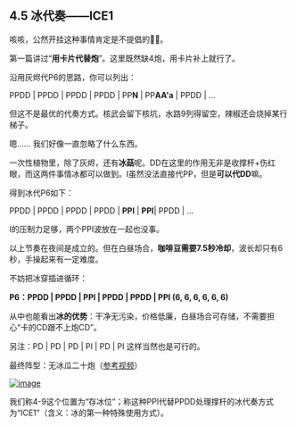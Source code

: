 ## 4.5 冰代奏——ICE1

 

咳咳，公然开挂这种事情肯定是不提倡的🙅‍♀️。

 

第一篇讲过“**用卡片代替炮**”。这里既然缺4炮，用卡片补上就行了。

 

沿用灰烬代P6的思路，你可以列出：

PPDD | PPDD | PPDD | PPDD | PP**N** | PP**AA'a** | PPDD | ...

 

但这不是最优的代奏方式。核武会留下核坑，水路9列得留空，辣椒还会烧掉某行梯子。

 

嗯…… 我们好像一直忽略了什么东西。

 

一次性植物里，除了灰烬，还有**冰菇**呢。DD在这里的作用无非是收撑杆+伤红眼，而这两件事情冰都可以做到。I虽然没法直接代PP，但是**可以代DD**嘛。

 

得到冰代P6如下：

PPDD | PPDD | PPDD | PPDD | **PPI** | **PPI**| PPDD | ...

 

I的压制力足够，两个PPI波放在一起也没事。

 

以上节奏在夜间是成立的。但在白昼场合，**咖啡豆需要7.5秒冷却**，波长却只有6秒，手操起来有一定难度。

 

不妨把冰穿插进循环：

**P6：PPDD | PPDD | PPI | PPDD | PPDD | PPI (6, 6, 6, 6, 6, 6)**

 

从中也能看出**冰的优势**：干净无污染，价格低廉，白昼场合可存储，不需要担心“卡的CD跟不上炮CD”。

 

另注：PD | PD | PD | PI | PD | PI 这样当然也是可行的。

 

最终阵型：无冰瓜二十炮（[参考视频](https://www.bilibili.com/video/BV19h41127T4)）

 

[![image](https://forum.crescb.com/wp-content/uploads/wpforo/attachments/2/thumbnail/344-image.png)](https://forum.crescb.com/wp-content/uploads/wpforo/attachments/2/344-image.png)



 

我们称4-9这个位置为“存冰位”；称这种PPI代替PPDD处理撑杆的冰代奏方式为“ICE1”（含义：冰的第一种特殊使用方式）。